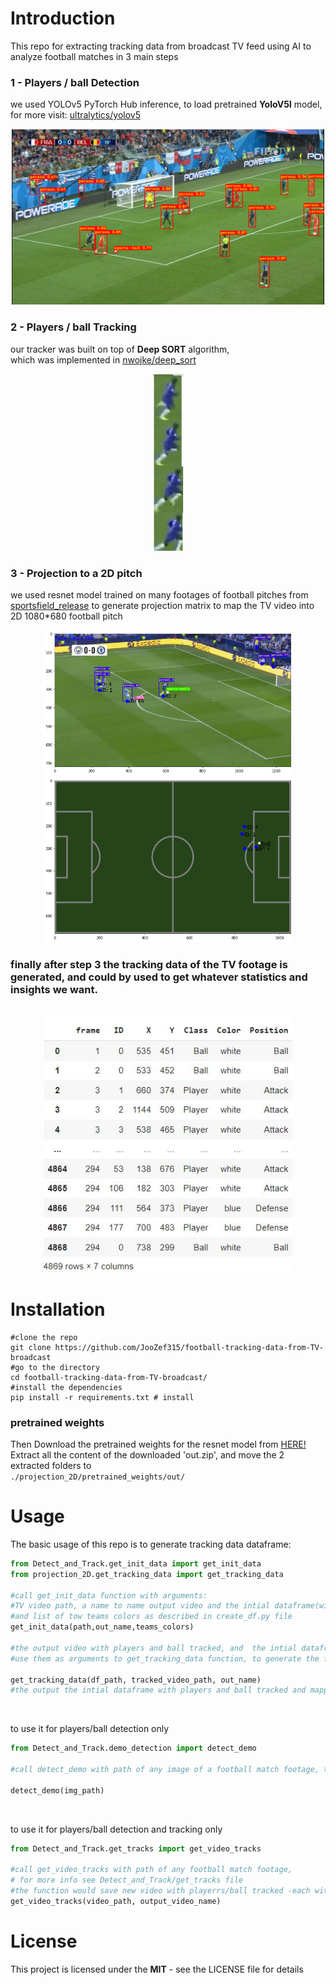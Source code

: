 # Introduction

This repo for extracting tracking data from broadcast TV feed using AI to analyze football matches in 3 main steps

### 1 - Players / ball **Detection**

we used YOLOv5 PyTorch Hub inference, to load pretrained **YoloV5l** model,
<br > for more visit:
[ultralytics/yolov5](https://github.com/ultralytics/yolov5)
<br >

<div align="center">
<img src="./readme/det.png" alt="Detection" width="500"/>
</div>

### 2 - Players / ball **Tracking**

our tracker was built on top of **Deep SORT** algorithm, <br > which was implemented in [nwojke/deep_sort](https://github.com/nwojke/deep_sort)
<br >

<div align="center">
<img src="./readme/tr.JPG" alt="Tracking" width="50"/>
</div>

### 3 - **Projection** to a 2D pitch

we used resnet model trained on many footages of football pitches from [sportsfield_release](https://github.com/vcg-uvic/sportsfield_release) to generate projection matrix to map the TV video into 2D 1080\*680 football pitch
<br >

<div align="center">
<img src="./readme/mp1.png" alt="Projection1" width="400"/>
<img src="./readme/mp2.png" alt="Projection2" width="400"/>
</div>

### finally after step 3 the tracking data of the TV footage is generated, and could by used to get whatever statistics and insights we want.

<br >
<div align="center">
<img src="./readme/df.JPG" alt="df" width="400"/>
</div>

# Installation

    #clone the repo
    git clone https://github.com/JooZef315/football-tracking-data-from-TV-broadcast
    #go to the directory
    cd football-tracking-data-from-TV-broadcast/
    #install the dependencies
    pip install -r requirements.txt # install

### pretrained weights

Then Download the pretrained weights for the resnet model from [HERE!](https://drive.google.com/uc?id=1kgc6wfgdIDsHBhFMAr6YwTWbrigNv_UB&export=download)
<br >
Extract all the content of the downloaded 'out.zip', and move the 2 extracted folders to <br >
`./projection_2D/pretrained_weights/out/`

# Usage

The basic usage of this repo is to generate tracking data dataframe:

```python
from Detect_and_Track.get_init_data import get_init_data
from projection_2D.get_tracking_data import get_tracking_data

#call get_init_data function with arguments:
#TV video path, a name to name output video and the intial dataframe(with unmapped coordinates relative to TV video),
#and list of tow teams colors as described in create_df.py file
get_init_data(path,out_name,teams_colors)

#the output video with players and ball tracked, and  the intial dataframe would be saved in Out/
#use them as arguments to get_tracking_data function, to generate the final tracking data dataframe

get_tracking_data(df_path, tracked_video_path, out_name)
#the output the intial dataframe with players and ball tracked and mapped to 2D pitch would be saved in Out/ too.
```

<br >

to use it for players/ball detection only

```python
from Detect_and_Track.demo_detection import detect_demo

#call detect_demo with path of any image of a football match footage, the function would show the image with players and ball detected, and return the coordinates of the bounding boxes

detect_demo(img_path)
```

<br >

to use it for players/ball detection and tracking only

```python
from Detect_and_Track.get_tracks import get_video_tracks

#call get_video_tracks with path of any football match footage,
# for more info see Detect_and_Track/get_tracks file
#the function would save new video with playerrs/ball tracked -each with unique ID-, in Out/ folder with the chosen name
get_video_tracks(video_path, output_video_name)
```

# License

This project is licensed under the **MIT** - see the LICENSE file for details
